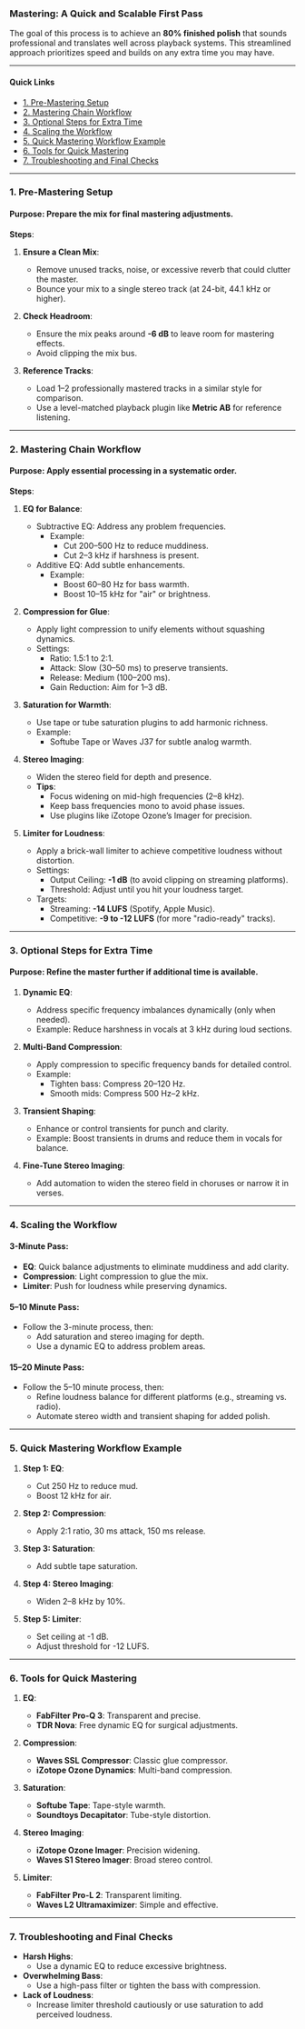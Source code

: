 ### **Mastering: A Quick and Scalable First Pass**

The goal of this process is to achieve an **80% finished polish** that sounds professional and translates well across playback systems. This streamlined approach prioritizes speed and builds on any extra time you may have.

---
#### Quick Links
- [1. Pre-Mastering Setup](#1-pre-mastering-setup)
- [2. Mastering Chain Workflow](#2-mastering-chain-workflow)
- [3. Optional Steps for Extra Time](#3-optional-steps-for-extra-time)
- [4. Scaling the Workflow](#4-scaling-the-workflow)
- [5. Quick Mastering Workflow Example](#5-quick-mastering-workflow-example)
- [6. Tools for Quick Mastering](#6-tools-for-quick-mastering)
- [7. Troubleshooting and Final Checks](#7-troubleshooting-and-final-checks)

---
### **1. Pre-Mastering Setup**

#### **Purpose**: Prepare the mix for final mastering adjustments.

**Steps**:

1. **Ensure a Clean Mix**:
    
    - Remove unused tracks, noise, or excessive reverb that could clutter the master.
    - Bounce your mix to a single stereo track (at 24-bit, 44.1 kHz or higher).
2. **Check Headroom**:
    
    - Ensure the mix peaks around **-6 dB** to leave room for mastering effects.
    - Avoid clipping the mix bus.
3. **Reference Tracks**:
    
    - Load 1–2 professionally mastered tracks in a similar style for comparison.
    - Use a level-matched playback plugin like **Metric AB** for reference listening.

---

### **2. Mastering Chain Workflow**

#### **Purpose**: Apply essential processing in a systematic order.

**Steps**:

1. **EQ for Balance**:
    
    - Subtractive EQ: Address any problem frequencies.
        - Example:
            - Cut 200–500 Hz to reduce muddiness.
            - Cut 2–3 kHz if harshness is present.
    - Additive EQ: Add subtle enhancements.
        - Example:
            - Boost 60–80 Hz for bass warmth.
            - Boost 10–15 kHz for "air" or brightness.
2. **Compression for Glue**:
    
    - Apply light compression to unify elements without squashing dynamics.
    - Settings:
        - Ratio: 1.5:1 to 2:1.
        - Attack: Slow (30–50 ms) to preserve transients.
        - Release: Medium (100–200 ms).
        - Gain Reduction: Aim for 1–3 dB.
3. **Saturation for Warmth**:
    
    - Use tape or tube saturation plugins to add harmonic richness.
    - Example:
        - Softube Tape or Waves J37 for subtle analog warmth.
4. **Stereo Imaging**:
    
    - Widen the stereo field for depth and presence.
    - **Tips**:
        - Focus widening on mid-high frequencies (2–8 kHz).
        - Keep bass frequencies mono to avoid phase issues.
        - Use plugins like iZotope Ozone’s Imager for precision.
5. **Limiter for Loudness**:
    
    - Apply a brick-wall limiter to achieve competitive loudness without distortion.
    - Settings:
        - Output Ceiling: **-1 dB** (to avoid clipping on streaming platforms).
        - Threshold: Adjust until you hit your loudness target.
    - Targets:
        - Streaming: **-14 LUFS** (Spotify, Apple Music).
        - Competitive: **-9 to -12 LUFS** (for more "radio-ready" tracks).

---

### **3. Optional Steps for Extra Time**

#### **Purpose**: Refine the master further if additional time is available.

1. **Dynamic EQ**:
    
    - Address specific frequency imbalances dynamically (only when needed).
    - Example: Reduce harshness in vocals at 3 kHz during loud sections.
2. **Multi-Band Compression**:
    
    - Apply compression to specific frequency bands for detailed control.
    - Example:
        - Tighten bass: Compress 20–120 Hz.
        - Smooth mids: Compress 500 Hz–2 kHz.
3. **Transient Shaping**:
    
    - Enhance or control transients for punch and clarity.
    - Example: Boost transients in drums and reduce them in vocals for balance.
4. **Fine-Tune Stereo Imaging**:
    
    - Add automation to widen the stereo field in choruses or narrow it in verses.

---

### **4. Scaling the Workflow**

#### **3-Minute Pass**:

- **EQ**: Quick balance adjustments to eliminate muddiness and add clarity.
- **Compression**: Light compression to glue the mix.
- **Limiter**: Push for loudness while preserving dynamics.

#### **5–10 Minute Pass**:

- Follow the 3-minute process, then:
    - Add saturation and stereo imaging for depth.
    - Use a dynamic EQ to address problem areas.

#### **15–20 Minute Pass**:

- Follow the 5–10 minute process, then:
    - Refine loudness balance for different platforms (e.g., streaming vs. radio).
    - Automate stereo width and transient shaping for added polish.

---

### **5. Quick Mastering Workflow Example**

1. **Step 1: EQ**:
    
    - Cut 250 Hz to reduce mud.
    - Boost 12 kHz for air.
2. **Step 2: Compression**:
    
    - Apply 2:1 ratio, 30 ms attack, 150 ms release.
3. **Step 3: Saturation**:
    
    - Add subtle tape saturation.
4. **Step 4: Stereo Imaging**:
    
    - Widen 2–8 kHz by 10%.
5. **Step 5: Limiter**:
    
    - Set ceiling at -1 dB.
    - Adjust threshold for -12 LUFS.

---

### **6. Tools for Quick Mastering**

1. **EQ**:
    
    - **FabFilter Pro-Q 3**: Transparent and precise.
    - **TDR Nova**: Free dynamic EQ for surgical adjustments.
2. **Compression**:
    
    - **Waves SSL Compressor**: Classic glue compressor.
    - **iZotope Ozone Dynamics**: Multi-band compression.
3. **Saturation**:
    
    - **Softube Tape**: Tape-style warmth.
    - **Soundtoys Decapitator**: Tube-style distortion.
4. **Stereo Imaging**:
    
    - **iZotope Ozone Imager**: Precision widening.
    - **Waves S1 Stereo Imager**: Broad stereo control.
5. **Limiter**:
    
    - **FabFilter Pro-L 2**: Transparent limiting.
    - **Waves L2 Ultramaximizer**: Simple and effective.

---

### **7. Troubleshooting and Final Checks**

- **Harsh Highs**:
    - Use a dynamic EQ to reduce excessive brightness.
- **Overwhelming Bass**:
    - Use a high-pass filter or tighten the bass with compression.
- **Lack of Loudness**:
    - Increase limiter threshold cautiously or use saturation to add perceived loudness.